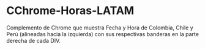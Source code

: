 # CChrome-Horas-LATAM

Complemento de Chrome que muestra Fecha y Hora de Colombia, Chile y Perú (alineadas hacia la izquierda) con sus respectivas banderas en la parte derecha de cada DIV.
